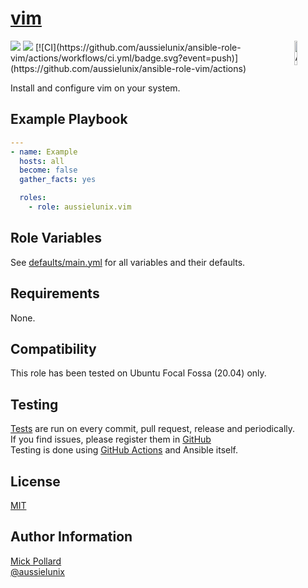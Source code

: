 # [vim](#vim)

<img src="https://docs.ansible.com/ansible-tower/3.2.4/html_ja/installandreference/_static/images/logo_invert.png" width="10%" height="10%" alt="Ansible logo" align="right"/>
<img src="https://img.shields.io/ansible/role/d/"/> <img src="https://img.shields.io/ansible/quality/"/>
[![CI](https://github.com/aussielunix/ansible-role-vim/actions/workflows/ci.yml/badge.svg?event=push)](https://github.com/aussielunix/ansible-role-vim/actions)

Install and configure vim on your system.

## Example Playbook

```yaml
---
- name: Example
  hosts: all
  become: false
  gather_facts: yes

  roles:
    - role: aussielunix.vim
```

## Role Variables

See [defaults/main.yml](./defaults/main.yml) for all variables and their defaults.

## Requirements

None.

## Compatibility

This role has been tested on Ubuntu Focal Fossa (20.04) only.

## Testing

[Tests](https://github.com/aussielunix/ansible-role-vim/actions) are run on every commit, pull request, release and periodically.  
If you find issues, please register them in [GitHub](https://github.com/aussielunix/ansible-role-vim/issues)  
Testing is done using [GitHub Actions](https://github.com/features/actions) and Ansible itself.

## License

[MIT](./LICENSE)

## Author Information

[Mick Pollard](https://aussielunix.io/)  
[@aussielunix](https://twitter.com/aussielunix)
